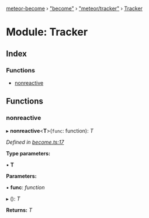 [meteor-become](../README.md) › ["become"](_become_.md) › ["meteor/tracker"](_become_._meteor_tracker_.md) › [Tracker](_become_._meteor_tracker_.tracker.md)

# Module: Tracker

## Index

### Functions

* [nonreactive](_become_._meteor_tracker_.tracker.md#nonreactive)

## Functions

###  nonreactive

▸ **nonreactive**<**T**>(`func`: function): *T*

*Defined in [become.ts:17](https://github.com/epfl-si/meteor-become/blob/master/become.ts#L17)*

**Type parameters:**

▪ **T**

**Parameters:**

▪ **func**: *function*

▸ (): *T*

**Returns:** *T*
